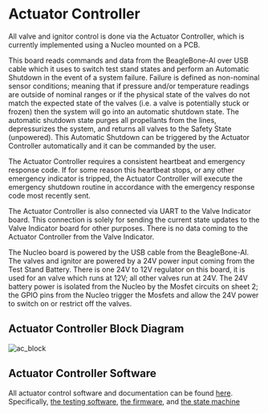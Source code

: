 # Actuator Controller

All valve and ignitor control is done via the Actuator Controller, which is currently implemented using a Nucleo mounted on a PCB. 

This board reads commands and data from the BeagleBone-AI over USB cable which it uses to switch test stand states and perform an Automatic Shutdown in the event of a system failure. Failure is defined as non-nominal sensor conditions; meaning that if pressure and/or temperature readings are outside of nominal ranges or if the physical state of the valves do not match the expected state of the valves (i.e. a valve is potentially stuck or frozen) then the system will go into an automatic shutdown state. The automatic shutdown state purges all propellants from the lines, depressurizes the system, and returns all valves to the Safety State (unpowered). This Automatic Shutdown can be triggered by the Actuator Controller automatically and it can be commanded by the user. 

The Actuator Controller requires a consistent heartbeat and emergency response code. If for some reason this heartbeat stops, or any other emergency indicator is tripped, the Actuator Controller will execute the emergency shutdown routine in accordance with the emergency response code most recently sent.

The Actuator Controller is also connected via UART to the Valve Indicator board. This connection is solely for sending the current state updates to the Valve Indicator board for other purposes. There is no data coming to the Actuator Controller from the Valve Indicator. 

The Nucleo board is powered by the USB cable from the BeagleBone-AI. The valves and ignitor are powered by a 24V power input coming from the Test Stand Battery. There is one 24V to 12V regulator on this board, it is used for an valve which runs at 12V; all other valves run at 24V. The 24V battery power is isolated from the Nucleo by the Mosfet circuits on sheet 2; the GPIO pins from the Nucleo trigger the Mosfets and allow the 24V power to switch on or restrict off the valves.


## Actuator Controller Block Diagram

![ac_block](https://github.com/psas/tsar-hardware/blob/master/images/Actuator_Controller_Block.png?raw=true)

## Actuator Controller Software

All actuator control software and documentation can be found [here](https://github.com/psas/tsar-software). Specifically, [the testing software](https://github.com/psas/tsar-software/tree/master/Actuator%20Controller%20Test), [the firmware](https://github.com/psas/tsar-software/tree/master/Actuator%20Controller%20Firmware), and [the state machine](https://github.com/psas/tsar-software/tree/master/state-machine)